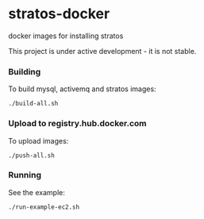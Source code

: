 stratos-docker
==============

docker images for installing stratos

This project is under active development - it is not stable.

### Building

To build mysql, activemq and stratos images:

`./build-all.sh`

### Upload to registry.hub.docker.com

To upload images:

`./push-all.sh`

### Running

See the example:

`./run-example-ec2.sh`

